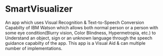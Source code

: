 # SmartVisualizer
An app which uses Visual Recognition &amp; Text-to-Speech Conversion Capabilty of IBM Watson which allows both normal person or a person with some eye condition(Blurry vision, Color Blindness, Hypermetropia, etc.) to Understand an object, sign or an unknown language through the speech guidance capabilty of the app. This app is a Visual Aid &amp; can multiple number of implementations.
